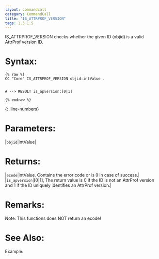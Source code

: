 ```yaml
---
layout: commandcall
category: CommandCall
title: "IS_ATTRPROF_VERSION"
tags: 1.3 1.5
---
```


IS_ATTRPROF_VERSION checks whether the given ID (objid) is a valid AttrProf version ID.

# Syntax:  

```adoscript
{% raw %}
CC "Core" IS_ATTRPROF_VERSION objid:intValue . 


# --> RESULT is_apversion:[0|1]

{% endraw %}
```
{: .line-numbers}

# Parameters:  

|`objid`|intValue|

# Returns:  

|`ecode`|intValue, Contains the error code or is 0 in case of success.|
|`is_apversion`|[0|1], The return value is 0 if the ID is not an AttrProf version and 1 if the ID uniquely identifies an AttrProf version.|

# Remarks:

Note: This functions does NOT return an ecode!

# See Also:  



Example:

